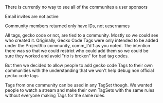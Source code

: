 There is currently no way to see all of the communites a user sponsors

Email invites are not active

Community members returned only have IDs, not uesernames

All tags, gecko code or not, are tied to a community. Mostly so we could see who created it. Originally, Gecko Code Tags were only intended to be added under the ProjectRio community, comm_I'd 1 as you noted. The intention there was so that we could restrict who could add them so we could be sure they worked and avoid "rio is broken" for bad tag codes.

But then we decided to allow people to add gecko code Tags to their own communities with the understanding that we won't help debug non official gecko code tags

Tags from one community can be used in any TagSet though. We wanted people to watch a stream and make their own TagSets with the same rules without everyone making Tags for the same rules.